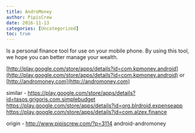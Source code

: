 ```yaml
---
title: AndroMoney
author: PipisCrew
date: 2016-11-13
categories: [Uncategorized]
toc: true
---
```


Is a personal finance tool for use on your mobile phone. By using this tool, we hope you can better manage your wealth.

[http://play.google.com/store/apps/details?id=com.kpmoney.android](http://play.google.com/store/apps/details?id=com.kpmoney.android)
or
[http://andromoney.com](http://andromoney.com)

similar - 
https://play.google.com/store/apps/details?id=tasos.grigoris.com.simplebudget
https://play.google.com/store/apps/details?id=org.blrdroid.expenseapp
https://play.google.com/store/apps/details?id=com.alzex.finance

origin - http://www.pipiscrew.com/?p=3114 android-andromoney